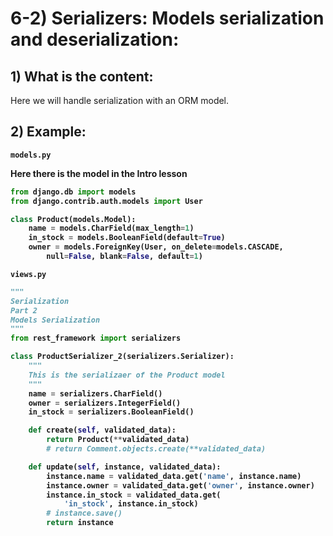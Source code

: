 # 6-2) Serializers: **Models** serialization and deserialization:



## 1) What is the content:

Here we will handle serialization with an ORM model.



## 2) Example:


<b>

`models.py`

Here there is the model in the Intro lesson

```python
from django.db import models
from django.contrib.auth.models import User

class Product(models.Model):
	name = models.CharField(max_length=1)
	in_stock = models.BooleanField(default=True)
	owner = models.ForeignKey(User, on_delete=models.CASCADE, 
		null=False, blank=False, default=1)
```



`views.py`

```python
"""
Serialization
Part 2
Models Serialization
"""
from rest_framework import serializers

class ProductSerializer_2(serializers.Serializer):
	"""
	This is the serializaer of the Product model 
	"""
	name = serializers.CharField()
	owner = serializers.IntegerField()
	in_stock = serializers.BooleanField()

	def create(self, validated_data):
		return Product(**validated_data)
		# return Comment.objects.create(**validated_data)

	def update(self, instance, validated_data):
		instance.name = validated_data.get('name', instance.name)
		instance.owner = validated_data.get('owner', instance.owner)
		instance.in_stock = validated_data.get(
			'in_stock', instance.in_stock)
		# instance.save()
		return instance
```

</b>

